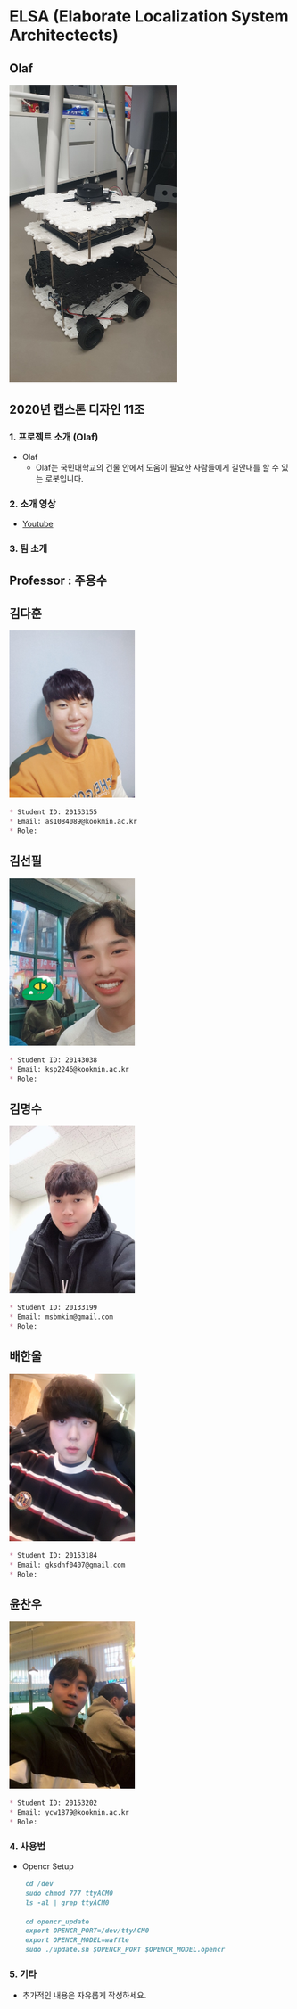 # ELSA (Elaborate Localization System Architectects)

## Olaf 
<img src="./images/turtle.jpg" width="300px"></img>


## 2020년 캡스톤 디자인 11조

### 1. 프로젝트 소개 (Olaf)

- Olaf
  - Olaf는 국민대학교의 건물 안에서 도움이 필요한 사람들에게 길안내를 할 수 있는 로봇입니다.

### 2. 소개 영상

- [Youtube](https://youtube.com, "Project Olaf")

### 3. 팀 소개

## Professor : 주용수

## 김다훈

<img src="./images/dahun.jpeg" height="300px"></img>

```markdown
* Student ID: 20153155
* Email: as1084089@kookmin.ac.kr
* Role: 
```
## 김선필

<img src="./images/seonpil.jpeg" height="300px"></img>

```markdown
* Student ID: 20143038
* Email: ksp2246@kookmin.ac.kr
* Role: 
```

## 김명수

<img src="./images/myungsoo.jpeg" height="300px"></img>

```markdown
* Student ID: 20133199
* Email: msbmkim@gmail.com
* Role: 
```

## 배한울

<img src="./images/hanul.jpeg" height="300px"></img>

```markdown
* Student ID: 20153184
* Email: gksdnf0407@gmail.com
* Role: 
```

## 윤찬우

<img src="./images/chanwoo.jpeg" height="300px"></img>

```markdown
* Student ID: 20153202
* Email: ycw1879@kookmin.ac.kr
* Role: 
```

### 4. 사용법

- Opencr Setup
```markdown
    cd /dev
    sudo chmod 777 ttyACM0
    ls -al | grep ttyACM0
    
    cd opencr_update
    export OPENCR_PORT=/dev/ttyACM0
    export OPENCR_MODEL=waffle
    sudo ./update.sh $OPENCR_PORT $OPENCR_MODEL.opencr
```


### 5. 기타

- 추가적인 내용은 자유롭게 작성하세요.
